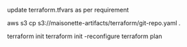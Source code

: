 update terraform.tfvars as per requirement

aws s3 cp s3://maisonette-artifacts/terraform/git-repo.yaml . 

terraform init
terraform init -reconfigure
terraform plan